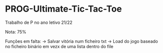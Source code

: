 # PROG-Ultimate-Tic-Tac-Toe

Trabalho de P no ano letivo 21/22

Nota: 75%

Funções em falta:
 → Salvar vitória num ficheiro txt
 → Load do jogo baseado no ficheiro binário em vezx de uma lista dentro do file

